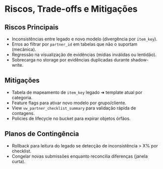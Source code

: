 # Riscos, Trade-offs e Mitigações

## Riscos Principais

- Inconsistências entre legado e novo modelo (divergência por `item_key`).
- Erros ao filtrar por `partner_id` em tabelas que não o suportam (mecânica).
- Regressão na visualização de evidências (mídias inválidas ou lentidão).
- Sobrecarga no storage por evidências duplicadas durante shadow-write.

## Mitigações

- Tabela de mapeamento de `item_key` legado ➜ template atual por categoria.
- Feature flags para ativar novo modelo por grupo/cliente.
- View `vw_partner_checklist_summary` para validação rápida de contagens.
- Policies de lifecycle no bucket para expirar objetos órfãos.

## Planos de Contingência

- Rollback para leitura do legado se detecção de inconsistência > X% por checklist.
- Congelar novas submissões enquanto reconcilia diferenças (janela curta).
